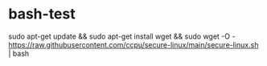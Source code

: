 # bash-test

sudo apt-get update && sudo apt-get install wget && sudo wget -O - https://raw.githubusercontent.com/ccpu/secure-linux/main/secure-linux.sh | bash
